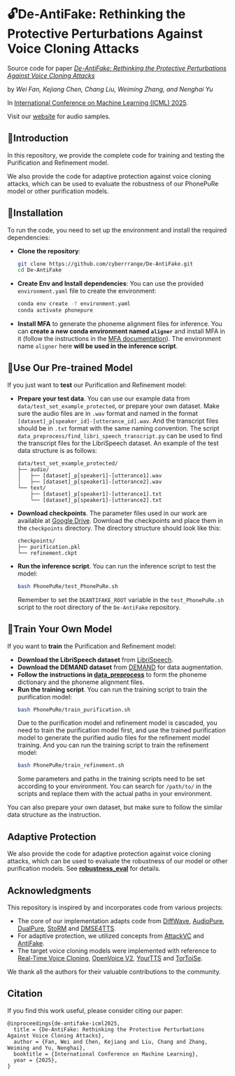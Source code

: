 # 🔓De-AntiFake: Rethinking the Protective Perturbations Against Voice Cloning Attacks

Source code for paper *[De-AntiFake: Rethinking the Protective Perturbations Against Voice Cloning Attacks](https://arxiv.org/pdf/2507.02606)*

by _Wei Fan, Kejiang Chen, Chang Liu, Weiming Zhang, and Nenghai Yu_ 

In [International Conference on Machine Learning (ICML) 2025](https://icml.cc/virtual/2025/poster/45768).

Visit our [website](https://de-antifake.github.io/) for audio samples.

## 🔶Introduction

In this repository, we provide the complete code for training and testing the Purification and Refinement model. 

We also provide the code for adaptive protection against voice cloning attacks, which can be used to evaluate the robustness of our PhonePuRe model or other purification models.



## 🧊Installation
To run the code, you need to set up the environment and install the required dependencies:
- **Clone the repository**:
  ```bash
  git clone https://github.com/cyberrrange/De-AntiFake.git
  cd De-AntiFake
  ```
- **Create Env and Install dependencies**:
  You can use the provided `environment.yaml` file to create the environment:
  ```bash
  conda env create -f environment.yaml
  conda activate phonepure
  ```
- **Install MFA** to generate the phoneme alignment files for inference. You can **create a new conda environment named `aligner`** and install MFA in it (follow the instructions in the [MFA documentation](https://montreal-forced-aligner.readthedocs.io/en/latest/installation.html)). The environment name `aligner` here **will be used in the inference script**.


## 🍷Use Our Pre-trained Model


If you just want to **test** our Purification and Refinement model:
- **Prepare your test data**. You can use our example data from `data/test_set_example_protected`, or prepare your own dataset. Make sure the audio files are in `.wav` format and named in the format `[dataset]_p[speaker_id]-[utterance_id].wav`. And the transcript files should be in `.txt` format with the same naming convention. 
The script `data_preprocess/find_libri_speech_transcript.py` can be used to find the transcript files for the LibriSpeech dataset. An example of the test data structure is as follows:
  ```
  data/test_set_example_protected/
  ├── audio/
  │   ├── [dataset]_p[speaker1]-[utterance1].wav
  │   ├── [dataset]_p[speaker1]-[utterance2].wav
  └── text/
      ├── [dataset]_p[speaker1]-[utterance1].txt
      └── [dataset]_p[speaker1]-[utterance2].txt
  ```

- **Download checkpoints**. The parameter files used in our work are available at [Google Drive](https://drive.google.com/drive/folders/1jr6D96cVTS9qOQAUQHkHKdNuIGYVwf3X?usp=sharing). Download the checkpoints and place them in the `checkpoints` directory. The directory structure should look like this:
  ```
  checkpoints/
  ├── purification.pkl
  └── refinement.ckpt
  ```
- **Run the inference script**. You can run the inference script to test the model:
  ```bash
  bash PhonePuRe/test_PhonePuRe.sh
  ```
  Remember to set the `DEANTIFAKE_ROOT` variable in the `test_PhonePuRe.sh` script to the root directory of the `De-AntiFake` repository. 

## 🍵Train Your Own Model

If you want to **train** the Purification and Refinement model:
- **Download the LibriSpeech dataset** from [LibriSpeech](http://www.openslr.org/12/).
- **Download the DEMAND dataset** from [DEMAND](https://zenodo.org/records/1227121) for data augmentation.
- **Follow the instructions in [data_preprocess](https://github.com/cyberrrange/de-antifake/tree/main/data_preprocess)** to form the phoneme dictionary and the phoneme alignment files.
- **Run the training script**. 
  You can run the training script to train the purification model:
  ```bash
  bash PhonePuRe/train_purification.sh
  ```
  Due to the purification model and refinement model is cascaded, you need to train the purification model first, and use the trained purification model to generate the purified audio files for the refinement model training.
  And you can run the training script to train the refinement model:
  ```bash
  bash PhonePuRe/train_refinement.sh
  ```
  Some parameters and paths in the training scripts need to be set according to your environment. You can search for `/path/to/` in the scripts and replace them with the actual paths in your environment.

You can also prepare your own dataset, but make sure to follow the similar data structure as the instruction. 

## Adaptive Protection
We also provide the code for adaptive protection against voice cloning attacks, which can be used to evaluate the robustness of our model or other purification models. See **[robustness_eval](https://github.com/cyberrrange/de-antifake/tree/main/PhonePuRe/robustness_eval)** for details.

## Acknowledgments

This repository is inspired by and incorporates code from various projects:
- The core of our implementation adapts code from [DiffWave](https://github.com/philsyn/DiffWave-unconditional), [AudioPure](https://github.com/cychomatica/AudioPure), [DualPure](https://github.com/Sec4ai/DualPure), [StoRM](https://github.com/sp-uhh/storm) and [DMSE4TTS](https://github.com/dmse4tts/DMSE4TTS).
- For adaptive protection, we utilized concepts from [AttackVC](https://github.com/cyhuang-tw/attack-vc) and [AntiFake](https://github.com/WUSTL-CSPL/AntiFake). 
- The target voice cloning models were implemented with reference to [Real-Time Voice Cloning](https://github.com/CorentinJ/Real-Time-Voice-Cloning), [OpenVoice V2](https://github.com/myshell-ai/OpenVoice), [YourTTS](https://github.com/Edresson/YourTTS) and [TorToiSe](https://github.com/neonbjb/tortoise-tts). 

We thank all the authors for their valuable contributions to the community.

## Citation
If you find this work useful, please consider citing our paper:
```
@inproceedings{de-antifake-icml2025,
  title = {De-AntiFake: Rethinking the Protective Perturbations Against Voice Cloning Attacks},
  author = {Fan, Wei and Chen, Kejiang and Liu, Chang and Zhang, Weiming and Yu, Nenghai},
  booktitle = {International Conference on Machine Learning},
  year = {2025},
}
```